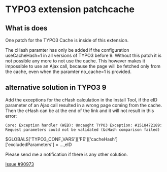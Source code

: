 # TYPO3 extension patchcache

## What is does

One patch for the TYPO3 Cache is inside of this extension.

The cHash paramter has only be added if the configuration useCacheHash=1 in all versions of TYPO3 before 9. Without this patch it is not possible any more to not use the cache. This however makes it impossible to use an Ajax call, because the page will be fetched only from the cache, even when the paramter no_cache=1 is provided.


## alternative solution in TYPO3 9

Add the exceptions for the cHash calculation in the Install Tool, if the eID parameter of an Ajax call resulted in a wrong page coming from the cache. Then the cHash can be at the end of the link and it will not result in this error:

    Core: Exception handler (WEB): Uncaught TYPO3 Exception: #1518472189: Request parameters could not be validated (&cHash comparison failed)

  $GLOBALS['TYPO3_CONF_VARS']['FE']['cacheHash']['excludedParameters'] = ...,eID

Please send me a notification if there is any other solution.

[Issue #90973](https://forge.typo3.org/issues/90973?issue_count=8&issue_position=1&next_issue_id=88767)


